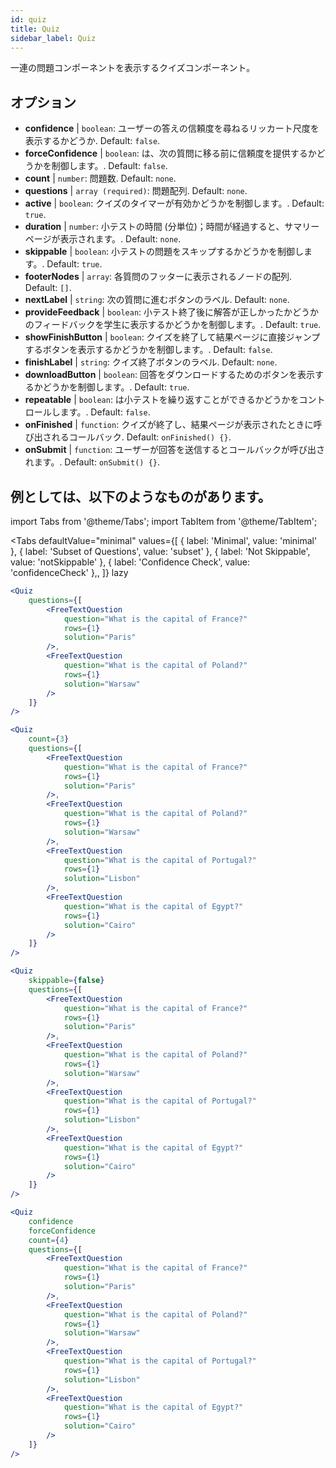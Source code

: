 ```yaml
---
id: quiz 
title: Quiz
sidebar_label: Quiz
---
```


一連の問題コンポーネントを表示するクイズコンポーネント。

## オプション

* __confidence__ | `boolean`: ユーザーの答えの信頼度を尋ねるリッカート尺度を表示するかどうか. Default: `false`.
* __forceConfidence__ | `boolean`: は、次の質問に移る前に信頼度を提供するかどうかを制御します。. Default: `false`.
* __count__ | `number`: 問題数. Default: `none`.
* __questions__ | `array (required)`: 問題配列. Default: `none`.
* __active__ | `boolean`: クイズのタイマーが有効かどうかを制御します。. Default: `true`.
* __duration__ | `number`: 小テストの時間 (分単位)；時間が経過すると、サマリーページが表示されます。. Default: `none`.
* __skippable__ | `boolean`: 小テストの問題をスキップするかどうかを制御します。. Default: `true`.
* __footerNodes__ | `array`: 各質問のフッターに表示されるノードの配列. Default: `[]`.
* __nextLabel__ | `string`: 次の質問に進むボタンのラベル. Default: `none`.
* __provideFeedback__ | `boolean`: 小テスト終了後に解答が正しかったかどうかのフィードバックを学生に表示するかどうかを制御します。. Default: `true`.
* __showFinishButton__ | `boolean`: クイズを終了して結果ページに直接ジャンプするボタンを表示するかどうかを制御します。. Default: `false`.
* __finishLabel__ | `string`: クイズ終了ボタンのラベル. Default: `none`.
* __downloadButton__ | `boolean`: 回答をダウンロードするためのボタンを表示するかどうかを制御します。. Default: `true`.
* __repeatable__ | `boolean`: は小テストを繰り返すことができるかどうかをコントロールします。. Default: `false`.
* __onFinished__ | `function`: クイズが終了し、結果ページが表示されたときに呼び出されるコールバック. Default: `onFinished() {}`.
* __onSubmit__ | `function`: ユーザーが回答を送信するとコールバックが呼び出されます。. Default: `onSubmit() {}`.


## 例としては、以下のようなものがあります。

import Tabs from '@theme/Tabs';
import TabItem from '@theme/TabItem';

<Tabs
    defaultValue="minimal"
    values={[
        { label: 'Minimal', value: 'minimal' },
        { label: 'Subset of Questions', value: 'subset' },
        { label: 'Not Skippable', value: 'notSkippable' },
        { label: 'Confidence Check', value: 'confidenceCheck' },,
    ]}
    lazy
>

<TabItem value="minimal">

```jsx live
<Quiz
    questions={[
        <FreeTextQuestion 
            question="What is the capital of France?" 
            rows={1} 
            solution="Paris" 
        />,
        <FreeTextQuestion 
            question="What is the capital of Poland?" 
            rows={1} 
            solution="Warsaw" 
        />
    ]}
/>
```
</TabItem>

<TabItem value="subset">

```jsx live
<Quiz
    count={3}
    questions={[
        <FreeTextQuestion 
            question="What is the capital of France?" 
            rows={1} 
            solution="Paris" 
        />,
        <FreeTextQuestion 
            question="What is the capital of Poland?" 
            rows={1} 
            solution="Warsaw" 
        />,
        <FreeTextQuestion 
            question="What is the capital of Portugal?" 
            rows={1} 
            solution="Lisbon" 
        />,     
        <FreeTextQuestion 
            question="What is the capital of Egypt?" 
            rows={1} 
            solution="Cairo" 
        />
    ]}
/>
```
</TabItem>

<TabItem value="notSkippable" >

```jsx live
<Quiz
    skippable={false}
    questions={[
        <FreeTextQuestion 
            question="What is the capital of France?" 
            rows={1} 
            solution="Paris" 
        />,
        <FreeTextQuestion 
            question="What is the capital of Poland?" 
            rows={1} 
            solution="Warsaw" 
        />,
        <FreeTextQuestion 
            question="What is the capital of Portugal?" 
            rows={1} 
            solution="Lisbon" 
        />,     
        <FreeTextQuestion 
            question="What is the capital of Egypt?" 
            rows={1} 
            solution="Cairo" 
        />
    ]}
/>
```
</TabItem>

<TabItem value="confidenceCheck">

```jsx live
<Quiz
    confidence
    forceConfidence
    count={4}
    questions={[
        <FreeTextQuestion 
            question="What is the capital of France?" 
            rows={1} 
            solution="Paris" 
        />,
        <FreeTextQuestion 
            question="What is the capital of Poland?" 
            rows={1} 
            solution="Warsaw" 
        />,
        <FreeTextQuestion 
            question="What is the capital of Portugal?" 
            rows={1} 
            solution="Lisbon" 
        />,     
        <FreeTextQuestion 
            question="What is the capital of Egypt?" 
            rows={1} 
            solution="Cairo" 
        />
    ]}
/>
```
</TabItem>

</Tabs>
